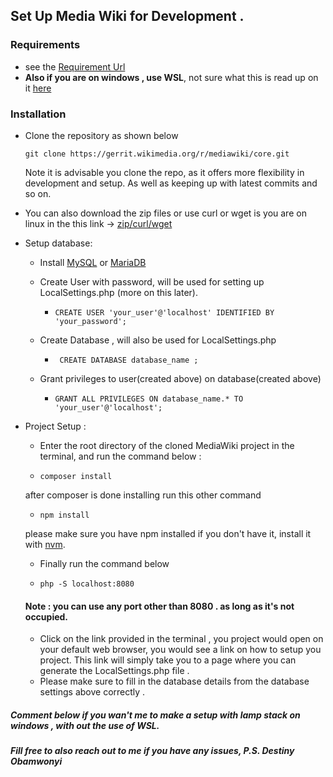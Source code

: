## Set Up Media Wiki for Development . 


### Requirements 
- see the [Requirement Url](https://www.mediawiki.org/wiki/Manual:Installation_requirements)
- **Also if you are on windows , use WSL**, not sure what this is 
read up on it [here](https://learn.microsoft.com/en-us/windows/wsl/install)

### Installation 
- Clone the repository as shown below 
    
    `git clone https://gerrit.wikimedia.org/r/mediawiki/core.git`

    Note it is advisable you clone the repo, as it offers more flexibility in development and setup. As well as keeping up with latest commits and so on. 
- You can also download the zip files or use curl or wget is you are on linux in the this link -> [zip/curl/wget](https://www.mediawiki.org/wiki/Download)

- Setup database: 
    - Install [MySQL](https://www.digitalocean.com/community/tutorials/how-to-install-mysql-on-ubuntu-20-04) or [MariaDB](https://www.digitalocean.com/community/tutorials/how-to-install-mariadb-on-ubuntu-22-04) 
    - Create User with password, will be used for setting up LocalSettings.php (more on this later).
        - ` CREATE USER 'your_user'@'localhost' IDENTIFIED BY 'your_password'; `

    - Create Database , will also be used for LocalSettings.php
        - ` CREATE DATABASE database_name ;`
    - Grant privileges to user(created above) on database(created above) 
        - `GRANT ALL PRIVILEGES ON database_name.* TO 'your_user'@'localhost';`
    

- Project Setup : 
    - Enter the root directory of the cloned MediaWiki project in the terminal, and run the command below :

    - ` composer install `

    after composer is done installing run this other command
    - ` npm install ` 

    please make sure you have npm installed if you don't have it, install it with [nvm](https://docs.npmjs.com/downloading-and-installing-node-js-and-npm).

    - Finally run the command below

    - ` php -S localhost:8080 `

    #### Note : you can use any port other than 8080 . as long as it's not occupied.

    - Click on the link provided in the terminal , you project would open on your default web browser, you would see a link on how to setup you project. This link will simply take you to a page where you can generate the LocalSettings.php file . 
    - Please make sure to fill in the database details from the database settings above correctly . 


##### Comment below if you wan't me to make a setup with lamp stack on windows , with out the use of **WSL**. 
##### Fill free to also reach out to me if you have any issues, P.S. *Destiny Obamwonyi*